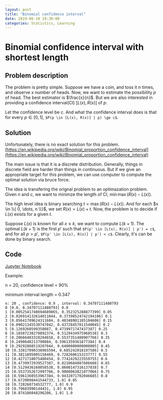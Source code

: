 ```yaml
---
layout: post
title: "Binomial confidence interval"
date: 2019-06-10 19:30:00
categories: Statistics, Learning
---
```


# Binomial confidence interval with shortest length

## Problem description

The problem is pretty simple. Suppose we have a coin, and toss it $n$ times, and observe $x$ number of heads. Now, we want to estimate the possibility $p$ of head. The best estimator is $\frac{x}{n}$. But we are also interested in providing a confidence interval(CI) $[L(x), R(x)]$ of $p$.

Let the confidence level be $c$. And what the confidence interval does is that for every $p \in [0, 1]$, ```$P(p \in [L(x), R(x)] | p) \ge c$```.

## Solution

Unfortunately, there is no exact solution for this problem. [https://en.wikipedia.org/wiki/Binomial_proportion_confidence_interval](https://en.wikipedia.org/wiki/Binomial_proportion_confidence_interval)

The main issue is that it is a discrete distribution. Generally, things in discrete field are harder than things in continuous. But if we give an appropriate target for this problem, we can use computer to compute the optimal solution via bruce force.

The idea is transfering the orignal problem to an optimazation problem. Given $n$ and $c$, we want to minimze the length of CI, $\min \max(R(x) - L(x))$.

The high level idea is binary searching $t = \max(R(x) - L(x))$. And for each $x \in \\{ 0, \dots, n \\}$, we set $R(x) = L(x) + t$. Now, the problem is to decide if $L(x)$ exists for a given $t$.

Suppose $L(x)$ is known for all $x \le k$, we want to compute $L(k+1)$. The optimal $L(k+1)$ is the first $p'$ such that ```$P(p' \in [L(x), R(x)] | p') = c$```, and for all $p > p'$, ```$P(p' \in [L(x), R(x)] | p') < c$```. Clearly, it's can be done by binary search.

## Code

[Jupyter Notebook](https://github.com/FiveEyes/ml-notebook/blob/master/statistical_inference/binomial_confidence_interval.ipynb)

Example: 

n = 20, confidence level = 90%

minimum interval length = 0.347

```
n: 20 , confidence: 0.9 , interval: 0.34707111480793
0 [0.0, 0.34707111480793] 0.0
1 [0.0052541740694689865, 0.352325288877399] 0.05
2 [0.026914132614011044, 0.37398524742194106] 0.1
3 [0.05641789624311604, 0.40348901105104606] 0.15
4 [0.09021345530747042, 0.43728457011540045] 0.2
5 [0.1269260599358087, 0.4739971747437387] 0.25
6 [0.16587238278892374, 0.5129434975968538] 0.3
7 [0.20666403328284658, 0.5537351480907766] 0.35
8 [0.2490648213798084, 0.5961359361877384] 0.4
9 [0.29292888519207044, 0.6400000000000005] 0.45
10 [0.33817090338965594, 0.685242018197586] 0.5
11 [0.3811895005158469, 0.728260615323777] 0.55
12 [0.4271718075480454, 0.7742429223559755] 0.6
13 [0.4739972939527387, 0.8210684087606688] 0.65
14 [0.5129436168058538, 0.8600147316137838] 0.7
15 [0.5537352672997766, 0.9008063821077066] 0.75
16 [0.5961360553967384, 0.9432071702046685] 0.8
17 [0.6720098441544733, 1.0] 0.85
18 [0.728260734532777, 1.0] 0.9
19 [0.79683990144431, 1.0] 0.95
20 [0.874186048296206, 1.0] 1.0
```
